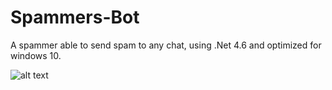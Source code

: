 # Spammers-Bot
A spammer able to send spam to any chat, using .Net 4.6 and optimized for windows 10.

![alt text](https://user-images.githubusercontent.com/7049470/29899546-7280a9ca-8dc2-11e7-87e0-ca1505c46de7.png)
